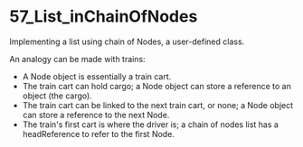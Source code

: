 # 57_List_inChainOfNodes

Implementing a list using chain of Nodes, a user-defined class.

An analogy can be made with trains:
- A Node object is essentially a train cart.
- The train cart can hold cargo; a Node object can store a reference to an object (the cargo).
- The train cart can be linked to the next train cart, or none; a Node object can store a reference to the next Node.
- The train's first cart is where the driver is; a chain of nodes list has a headReference to refer to the first Node.
